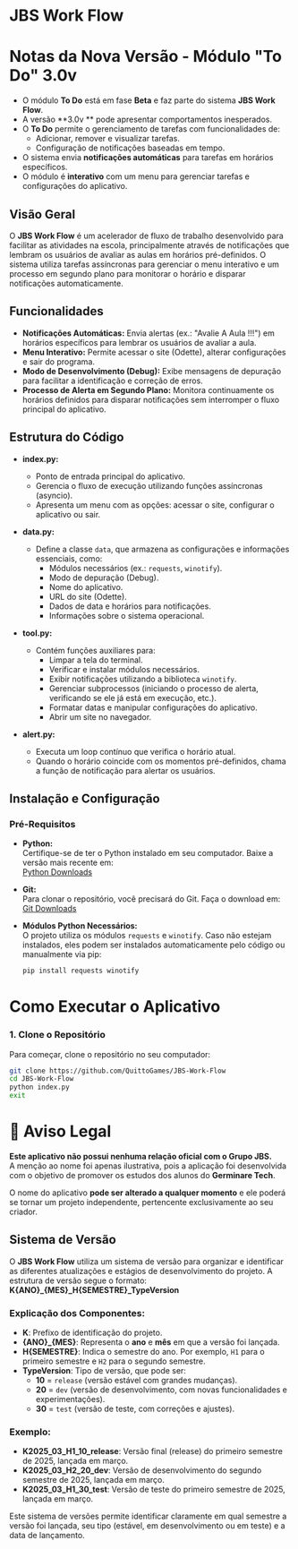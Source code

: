 # JBS Work Flow


# Notas da Nova Versão - Módulo "To Do" 3.0v 

- O módulo **To Do** está em fase **Beta** e faz parte do sistema **JBS Work Flow**.
- A versão **3.0v ** pode apresentar comportamentos inesperados.
- O **To Do** permite o gerenciamento de tarefas com funcionalidades de:
  - Adicionar, remover e visualizar tarefas.
  - Configuração de notificações baseadas em tempo.
- O sistema envia **notificações automáticas** para tarefas em horários específicos.
- O módulo é **interativo** com um menu para gerenciar tarefas e configurações do aplicativo.


## Visão Geral

O **JBS Work Flow** é um acelerador de fluxo de trabalho desenvolvido para facilitar as atividades na escola, principalmente através de notificações que lembram os usuários de avaliar as aulas em horários pré-definidos. O sistema utiliza tarefas assíncronas para gerenciar o menu interativo e um processo em segundo plano para monitorar o horário e disparar notificações automaticamente.

## Funcionalidades

- **Notificações Automáticas:** Envia alertas (ex.: "Avalie A Aula !!!") em horários específicos para lembrar os usuários de avaliar a aula.
- **Menu Interativo:** Permite acessar o site (Odette), alterar configurações e sair do programa.
- **Modo de Desenvolvimento (Debug):** Exibe mensagens de depuração para facilitar a identificação e correção de erros.
- **Processo de Alerta em Segundo Plano:** Monitora continuamente os horários definidos para disparar notificações sem interromper o fluxo principal do aplicativo.

## Estrutura do Código

- **index.py:**  
  - Ponto de entrada principal do aplicativo.
  - Gerencia o fluxo de execução utilizando funções assíncronas (asyncio).
  - Apresenta um menu com as opções: acessar o site, configurar o aplicativo ou sair.

- **data.py:**  
  - Define a classe `data`, que armazena as configurações e informações essenciais, como:
    - Módulos necessários (ex.: `requests`, `winotify`).
    - Modo de depuração (Debug).
    - Nome do aplicativo.
    - URL do site (Odette).
    - Dados de data e horários para notificações.
    - Informações sobre o sistema operacional.

- **tool.py:**  
  - Contém funções auxiliares para:
    - Limpar a tela do terminal.
    - Verificar e instalar módulos necessários.
    - Exibir notificações utilizando a biblioteca `winotify`.
    - Gerenciar subprocessos (iniciando o processo de alerta, verificando se ele já está em execução, etc.).
    - Formatar datas e manipular configurações do aplicativo.
    - Abrir um site no navegador.

- **alert.py:**  
  - Executa um loop contínuo que verifica o horário atual.
  - Quando o horário coincide com os momentos pré-definidos, chama a função de notificação para alertar os usuários.

## Instalação e Configuração

### Pré-Requisitos

- **Python:**  
  Certifique-se de ter o Python instalado em seu computador. Baixe a versão mais recente em:  
  [Python Downloads](https://www.python.org/downloads/)

- **Git:**  
  Para clonar o repositório, você precisará do Git. Faça o download em:  
  [Git Downloads](https://git-scm.com/downloads)

- **Módulos Python Necessários:**  
  O projeto utiliza os módulos `requests` e `winotify`. Caso não estejam instalados, eles podem ser instalados automaticamente pelo código ou manualmente via pip:
  ```bash
  pip install requests winotify
# Como Executar o Aplicativo

### 1. Clone o Repositório
Para começar, clone o repositório no seu computador:
  ```bash
  git clone https://github.com/QuittoGames/JBS-Work-Flow
  cd JBS-Work-Flow
  python index.py
  exit
````

# 🚨 Aviso Legal  

**Este aplicativo não possui nenhuma relação oficial com o Grupo JBS.**  
A menção ao nome foi apenas ilustrativa, pois a aplicação foi desenvolvida com o objetivo de promover os estudos dos alunos do **Germinare Tech**.  

O nome do aplicativo **pode ser alterado a qualquer momento** e ele poderá se tornar um projeto independente, pertencente exclusivamente ao seu criador.  


## Sistema de Versão

O **JBS Work Flow** utiliza um sistema de versão para organizar e identificar as diferentes atualizações e estágios de desenvolvimento do projeto. A estrutura de versão segue o formato:
**K{ANO}_{MES}_H{SEMESTRE}_TypeVersion**


### Explicação dos Componentes:
- **K**: Prefixo de identificação do projeto.
- **{ANO}_{MES}**: Representa o **ano** e **mês** em que a versão foi lançada.
- **H{SEMESTRE}**: Indica o semestre do ano. Por exemplo, `H1` para o primeiro semestre e `H2` para o segundo semestre.
- **TypeVersion**: Tipo de versão, que pode ser:
  - **10** = `release` (versão estável com grandes mudanças).
  - **20** = `dev` (versão de desenvolvimento, com novas funcionalidades e experimentações).
  - **30** = `test` (versão de teste, com correções e ajustes).

### Exemplo:
- **K2025_03_H1_10_release**: Versão final (release) do primeiro semestre de 2025, lançada em março.
- **K2025_03_H2_20_dev**: Versão de desenvolvimento do segundo semestre de 2025, lançada em março.
- **K2025_03_H1_30_test**: Versão de teste do primeiro semestre de 2025, lançada em março.

Este sistema de versões permite identificar claramente em qual semestre a versão foi lançada, seu tipo (estável, em desenvolvimento ou em teste) e a data de lançamento.




